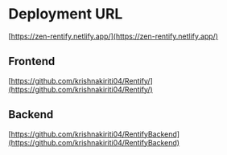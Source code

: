 # Deployment URL

[https://zen-rentify.netlify.app/](https://zen-rentify.netlify.app/)

## Frontend

[https://github.com/krishnakiriti04/Rentify/](https://github.com/krishnakiriti04/Rentify/)

## Backend

[https://github.com/krishnakiriti04/RentifyBackend](https://github.com/krishnakiriti04/RentifyBackend)

